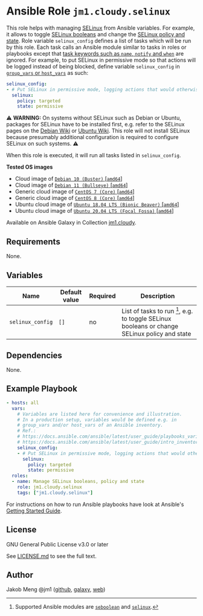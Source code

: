 # Ansible Role `jm1.cloudy.selinux`

This role helps with managing [SELinux][what-is-selinux] from Ansible variables. For example, it allows to toggle
[SELinux booleans][selinux-booleans] and change the [SELinux policy and state][selinux-howto]. Role variable
`selinux_config` defines a list of tasks which will be run by this role. Each task calls an Ansible module similar to
tasks in roles or playbooks except that [task keywords such as `name`, `notify` and `when`][playbooks-keywords] are
ignored. For example, to put SELinux in permissive mode so that actions will be logged instead of being blocked, define
variable `selinux_config` in [`group_vars` or `host_vars`][ansible-inventory] as such:

```yml
selinux_config:
- # Put SELinux in permissive mode, logging actions that would otherwise be blocked
  selinux:
    policy: targeted
    state: permissive
```

:warning: **WARNING:**
On systems without SELinux such as Debian or Ubuntu, packages for SELinux have to be installed first, e.g. refer to the
SELinux pages on the [Debian Wiki][debian-wiki-selinux] or [Ubuntu Wiki][ubuntu-wiki-selinux]. This role will not
install SELinux because presumably additional configuration is required to configure SELinux on such systems.
:warning:

When this role is executed, it will run all tasks listed in `selinux_config`.

[ansible-inventory]: https://docs.ansible.com/ansible/latest/user_guide/intro_inventory.html
[debian-wiki-selinux]: https://wiki.debian.org/SELinux
[playbooks-keywords]: https://docs.ansible.com/ansible/latest/reference_appendices/playbooks_keywords.html
[selinux-booleans]: https://www.redhat.com/sysadmin/selinux-policies-booleans
[selinux-howto]: https://wiki.centos.org/HowTos/SELinux
[ubuntu-wiki-selinux]: https://wiki.ubuntu.com/SELinux
[what-is-selinux]: https://www.redhat.com/en/topics/linux/what-is-selinux

**Tested OS images**
- Cloud image of [`Debian 10 (Buster)` \[`amd64`\]](https://cdimage.debian.org/cdimage/openstack/current/)
- Cloud image of [`Debian 11 (Bullseye)` \[`amd64`\]](https://cdimage.debian.org/images/cloud/bullseye/latest/)
- Generic cloud image of [`CentOS 7 (Core)` \[`amd64`\]](https://cloud.centos.org/centos/7/images/)
- Generic cloud image of [`CentOS 8 (Core)` \[`amd64`\]](https://cloud.centos.org/centos/8/x86_64/images/)
- Ubuntu cloud image of [`Ubuntu 18.04 LTS (Bionic Beaver)` \[`amd64`\]](https://cloud-images.ubuntu.com/bionic/current/)
- Ubuntu cloud image of [`Ubuntu 20.04 LTS (Focal Fossa)` \[`amd64`\]](https://cloud-images.ubuntu.com/focal/)

Available on Ansible Galaxy in Collection [jm1.cloudy](https://galaxy.ansible.com/jm1/cloudy).

## Requirements

None.

## Variables

| Name             | Default value | Required | Description |
| ---------------- | ------------- | -------- | ----------- |
| `selinux_config` | `[]`          | no       | List of tasks to run [^supported-modules], e.g. to toggle SELinux booleans or change SELinux policy and state |

[^supported-modules]: Supported Ansible modules are [`seboolean`][ansible-module-seboolean] and [`selinux`][
ansible-module-selinux].

[ansible-module-seboolean]: https://docs.ansible.com/ansible/latest/collections/ansible/posix/seboolean_module.html
[ansible-module-selinux]: https://docs.ansible.com/ansible/latest/collections/ansible/posix/selinux_module.html

## Dependencies

None.

## Example Playbook

```yml
- hosts: all
  vars:
    # Variables are listed here for convenience and illustration.
    # In a production setup, variables would be defined e.g. in
    # group_vars and/or host_vars of an Ansible inventory.
    # Ref.:
    # https://docs.ansible.com/ansible/latest/user_guide/playbooks_variables.html
    # https://docs.ansible.com/ansible/latest/user_guide/intro_inventory.html
    selinux_config:
    - # Put SELinux in permissive mode, logging actions that would otherwise be blocked
      selinux:
        policy: targeted
        state: permissive
  roles:
  - name: Manage SELinux booleans, policy and state
    role: jm1.cloudy.selinux
    tags: ["jm1.cloudy.selinux"]
```

For instructions on how to run Ansible playbooks have look at Ansible's
[Getting Started Guide](https://docs.ansible.com/ansible/latest/network/getting_started/first_playbook.html).

## License

GNU General Public License v3.0 or later

See [LICENSE.md](../../LICENSE.md) to see the full text.

## Author

Jakob Meng
@jm1 ([github](https://github.com/jm1), [galaxy](https://galaxy.ansible.com/jm1), [web](http://www.jakobmeng.de))
